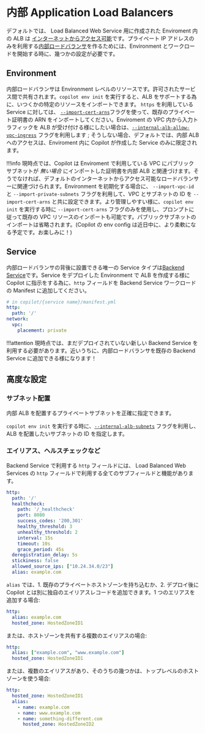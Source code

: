 # 内部 Application Load Balancers

デフォルトでは、 Load Balanced Web Service 用に作成された Enviroment 内の ALB は [インターネットからアクセス可能](https://docs.aws.amazon.com/elasticloadbalancing/latest/classic/elb-internet-facing-load-balancers.html)です。プライベート IP アドレスのみを利用する[内部ロードバランサ](https://docs.aws.amazon.com/elasticloadbalancing/latest/classic/elb-internal-load-balancers.html)を作るためには、Environment とワークロードを開始する時に、幾つかの設定が必要です。

## Environment

内部ロードバランサは Environment レベルのリソースです。許可されたサービス間で共有されます。`copilot env init` を実行すると、ALB をサポートする為に、いつくかの特定のリソースをインポートできます。 `https` を利用している Service に対しては、 [`--import-cert-arns`](../docs/commands/env-init.ja.md#what-are-the-flags)フラグを使って、既存のプライベート証明書の ARN をインポートしてください。Enviroment の VPC 内から入力トラフィックを ALB が受け付ける様にしたい場合は、[`--internal-alb-allow-vpc-ingress`](../docs/commands/env-init.jaf.md#what-are-the-flags) フラグを利用します ; そうしない場合、デフォルトでは、内部 ALB へのアクセスは、Enviroment 内に Copilot が作成した Service のみに限定されます。

!!!info
    現時点では、Copilot は Enviroment で利用している VPC にパブリックサブネットが *無い場合* にインポートした証明書を内部 ALB と関連づけます。そうでなければ、デフォルトのインターネットからアクセス可能なロードバランサーに関連づけられます。Environment を初期化する場合に、 `--import-vpc-id` と `--import-private-subnets` フラグを利用して、VPC とサブネットの ID を `--import-cert-arns` と共に設定できます。より管理しやすい様に、`copilot env init` を実行する時に `--import-cert-arns` フラグのみを使用し、プロンプトに従って既存の VPC リソースのインポートも可能です。パブリックサブネットのインポートは省略されます。(Copilot の env config は近日中に、より柔軟になる予定です。お楽しみに！)

## Service

内部ロードバランサの背後に設置できる唯一の Service タイプは[Backend Service](../docs/concepts/services.ja.md#backend-service)です。Service をデプロイした Environment で ALB を作成する様に Copilot に指示をする為に、`http` フィールドを Backend Service ワークロードの Manifest に追加してください。

```yaml
# in copilot/{service name}/manifest.yml
http:
  path: '/'
network:
  vpc:
    placement: private
```

!!!attention
    現時点では、まだデプロイされていない新しい Backend Service を利用する必要があります。近いうちに、内部ロードバランサを既存の Backend Service に追加できる様になります！

## 高度な設定

### サブネット配置
内部 ALB を配置するプライベートサブネットを正確に指定できます。

`copilot env init` を実行する時に、[`--internal-alb-subnets`](../commands/env-init.ja.md#what-are-the-flags) フラグを利用し、ALB を配置したいサブネットの ID を指定します。

### エイリアス、ヘルスチェックなど
Backend Service で利用する `http` フィールドには、 Load Balanced Web Services の `http` フィールドで利用する全てのサブフィールドと機能があります。

``` yaml
http:
  path: '/'
  healthcheck:
    path: '/_healthcheck'
    port: 8080
    success_codes: '200,301'
    healthy_threshold: 3
    unhealthy_threshold: 2
    interval: 15s
    timeout: 10s
    grace_period: 45s
  deregistration_delay: 5s
  stickiness: false
  allowed_source_ips: ["10.24.34.0/23"]
  alias: example.com
```

`alias` では、1. 既存のプライベートホストゾーンを持ち込むか、2. デプロイ後に Copilot とは別に独自のエイリアスレコードを追加できます。1 つのエリアスを追加する場合:
```yaml
http:
  alias: example.com
  hosted_zone: HostedZoneID1
```
または、ホストゾーンを共有する複数のエイリアスの場合:
```yaml
http:
  alias: ["example.com", "www.example.com"]
  hosted_zone: HostedZoneID1
```

または、複数のエイリアスがあり、そのうちの幾つかは、トップレベルのホストゾーンを使う場合:
```yaml
http:
  hosted_zone: HostedZoneID1
  alias:
    - name: example.com
    - name: www.example.com
    - name: something-different.com
      hosted_zone: HostedZoneID2
```

